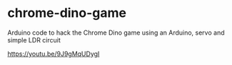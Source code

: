 # chrome-dino-game
Arduino code to hack the Chrome Dino game using an Arduino, servo and simple LDR circuit

https://youtu.be/9J9gMqUDygI
